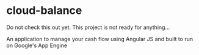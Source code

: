cloud-balance
=============

Do not check this out yet.  This project is not ready for anything...


An application to manage your cash flow using Angular JS and built to run on Google's App Engine
